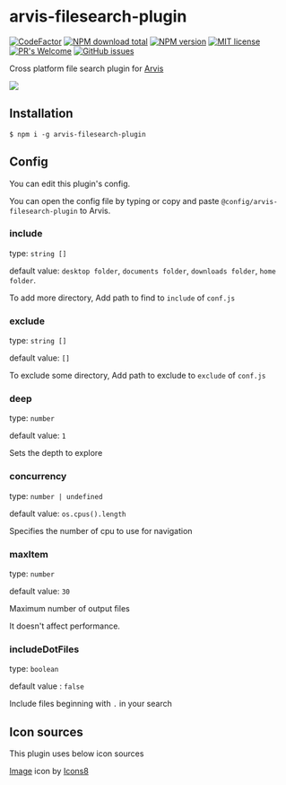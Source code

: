 # arvis-filesearch-plugin
[![CodeFactor](https://www.codefactor.io/repository/github/jopemachine/arvis-filesearch-plugin/badge)](https://www.codefactor.io/repository/github/jopemachine/arvis-filesearch-plugin)
[![NPM download total](https://img.shields.io/npm/dt/arvis-filesearch-plugin)](http://badge.fury.io/js/arvis-filesearch-plugin)
[![NPM version](https://badge.fury.io/js/arvis-filesearch-plugin.svg)](http://badge.fury.io/js/arvis-filesearch-plugin)
[![MIT license](https://img.shields.io/badge/License-MIT-blue.svg)](https://lbesson.mit-license.org/)
[![PR's Welcome](https://img.shields.io/badge/PRs-welcome-brightgreen.svg?style=flat)](http://makeapullrequest.com)
[![GitHub issues](https://img.shields.io/github/issues/jopemachine/arvis-filesearch-plugin.svg)](https://GitHub.com/jopemachine/arvis-filesearch-plugin/issues/)

Cross platform file search plugin for [Arvis](https://github.com/jopemachine/arvis)

![](./demo.gif)

## Installation

```
$ npm i -g arvis-filesearch-plugin
```

## Config

You can edit this plugin's config.

You can open the config file by typing or copy and paste `@config/arvis-filesearch-plugin` to Arvis.

### include

type: `string []`

default value: `desktop folder`, `documents folder`, `downloads folder`, `home folder`.

To add more directory, Add path to find to `include` of `conf.js`

### exclude

type: `string []`

default value: `[]`

To exclude some directory, Add path to exclude to `exclude` of `conf.js`

### deep

type: `number`

default value: `1`

Sets the depth to explore

### concurrency

type: `number | undefined`

default value: `os.cpus().length`

Specifies the number of cpu to use for navigation

### maxItem

type: `number`

default value: `30`

Maximum number of output files

It doesn't affect performance.

### includeDotFiles

type: `boolean`

default value : `false`

Include files beginning with `.` in your search

## Icon sources

This plugin uses below icon sources

<a target="_blank" href="https://icons8.com">Image</a> icon by <a target="_blank" href="https://icons8.com">Icons8</a>
